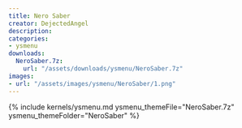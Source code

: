 ```yaml
---
title: Nero Saber
creator: DejectedAngel
description: 
categories:
- ysmenu
downloads:
  NeroSaber.7z:
    url: "/assets/downloads/ysmenu/NeroSaber.7z"
images:
- url: "/assets/images/ysmenu/NeroSaber/1.png"
---
```


{% include kernels/ysmenu.md ysmenu_themeFile="NeroSaber.7z" ysmenu_themeFolder="NeroSaber" %}
